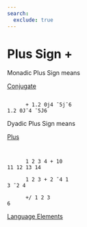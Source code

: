 ```yaml
---
search:
  exclude: true
---
```






<h1 class="heading"><span class="name">Plus Sign</span> <span class="command">+</span></h1>


Monadic Plus Sign means


[Conjugate
      ](../primitive-functions/conjugate.md)
```apl

      + 1.2 0j4 ¯5j¯6
1.2 0J¯4 ¯5J6

```

Dyadic Plus Sign means


[Plus](../primitive-functions/add.md)
```apl


      1 2 3 4 + 10
11 12 13 14

      1 2 3 + 2 ¯4 1
3 ¯2 4

      +/ 1 2 3
6

```


[Language Elements](./language-elements.md)


